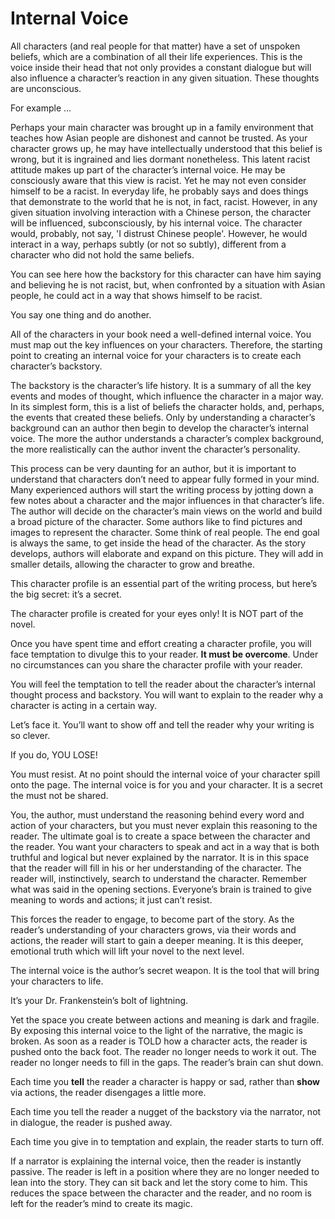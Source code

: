 # Internal Voice
All characters (and real people for that matter) have a set of unspoken beliefs, which are a combination of all their life experiences. This is the voice inside their head that not only provides a constant dialogue but will also influence a character’s reaction in any given situation. These thoughts are unconscious.

For example …

Perhaps your main character was brought up in a family environment that teaches how Asian people are dishonest and cannot be trusted. As your character grows up, he may have intellectually understood that this belief is wrong, but it is ingrained and lies dormant nonetheless. This latent racist attitude makes up part of the character’s internal voice. He may be consciously aware that this view is racist. Yet he may not even consider himself to be a racist. In everyday life, he probably says and does things that demonstrate to the world that he is not, in fact, racist. However, in any given situation involving interaction with a Chinese person, the character will be influenced, subconsciously, by his internal voice. The character would, probably, not say, 'I distrust Chinese people'. However, he would interact in a way, perhaps subtly (or not so subtly), different from a character who did not hold the same beliefs.

You can see here how the backstory for this character can have him saying and believing he is not racist, but, when confronted by a situation with Asian people, he could act in a way that shows himself to be racist.

You say one thing and do another.

All of the characters in your book need a well-defined internal voice. You must map out the key influences on your characters. Therefore, the starting point to creating an internal voice for your characters is to create each character’s backstory.

The backstory is the character’s life history. It is a summary of all the key events and modes of thought, which influence the character in a major way. In its simplest form, this is a list of beliefs the character holds, and, perhaps, the events that created these beliefs. Only by understanding a character’s background can an author then begin to develop the character’s internal voice. The more the author understands a character’s complex background, the more realistically can the author invent the character’s personality.

This process can be very daunting for an author, but it is important to understand that characters don’t need to appear fully formed in your mind. 
Many experienced authors will start the writing process by jotting down a few notes about a character and the major influences in that character’s life. The author will decide on the character’s main views on the world and build a broad picture of the character. Some authors like to find pictures and images to represent the character. Some think of real people. The end goal is always the same, to get inside the head of the character. As the story develops, authors will elaborate and expand on this picture. They will add in smaller details, allowing the character to grow and breathe.

This character profile is an essential part of the writing process, but here’s the big secret: it’s a secret. 

The character profile is created for your eyes only! It is NOT part of the novel.

Once you have spent time and effort creating a character profile, you will face temptation to divulge this to your reader. **It must be overcome**. Under no circumstances can you share the character profile with your reader.

You will feel the temptation to tell the reader about the character’s internal thought process and backstory. You will want to explain to the reader why a character is acting in a certain way.

Let’s face it. You’ll want to show off and tell the reader why your writing is so clever.

If you do, YOU LOSE!

You must resist. At no point should the internal voice of your character spill onto the page. The internal voice is for you and your character. It is a secret the must not be shared.

You, the author, must understand the reasoning behind every word and action of your characters, but you must never explain this reasoning to the reader.
The ultimate goal is to create a space between the character and the reader. You want your characters to speak and act in a way that is both truthful and logical but never explained by the narrator. It is in this space that the reader will fill in his or her understanding of the character. The reader will, instinctively, search to understand the character. Remember what was said in the opening sections. Everyone’s brain is trained to give meaning to words and actions; it just can’t resist.

This forces the reader to engage, to become part of the story. As the reader’s understanding of your characters grows, via their words and actions, the reader will start to gain a deeper meaning. It is this deeper, emotional truth which will lift your novel to the next level.

The internal voice is the author’s secret weapon. It is the tool that will bring your characters to life.

It’s your Dr. Frankenstein’s bolt of lightning.

Yet the space you create between actions and meaning is dark and fragile. By exposing this internal voice to the light of the narrative, the magic is broken. As soon as a reader is TOLD how a character acts, the reader is pushed onto the back foot. The reader no longer needs to work it out. The reader no longer needs to fill in the gaps. The reader’s brain can shut down.

Each time you **tell** the reader a character is happy or sad, rather than **show** via actions, the reader disengages a little more.

Each time you tell the reader a nugget of the backstory via the narrator, not in dialogue, the reader is pushed away.

Each time you give in to temptation and explain, the reader starts to turn off.

If a narrator is explaining the internal voice, then the reader is instantly passive. The reader is left in a position where they are no longer needed to lean into the story. They can sit back and let the story come to him. This reduces the space between the character and the reader, and no room is left for the reader’s mind to create its magic.